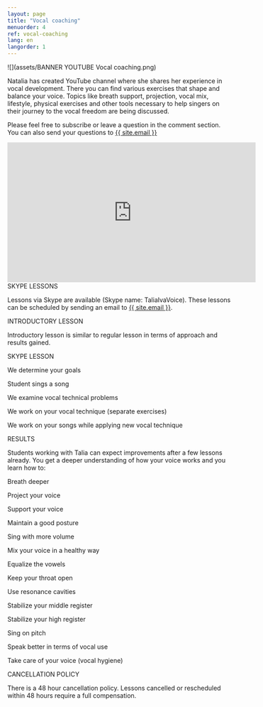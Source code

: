 ```yaml
---
layout: page
title: "Vocal coaching"
menuorder: 4
ref: vocal-coaching
lang: en
langorder: 1
---
```


![](assets/BANNER YOUTUBE Vocal coaching.png)

Natalia has created YouTube channel where she shares her experience in vocal development. There you can find various exercises that shape and balance your voice. Topics like breath support, projection, vocal mix, lifestyle, physical exercises and other tools necessary to help singers on their journey to the vocal freedom are being discussed. 

Please feel free to subscribe or leave a question in the comment section. You can also send your questions to <a href="mailto:{{ site.email }}">{{ site.email }}</a>

<iframe width="560" height="315" src="https://www.youtube.com/embed/bNK8kpnJadM" frameborder="0" allow="autoplay; encrypted-media" allowfullscreen></iframe

SKYPE LESSONS

Lessons via Skype are available (Skype name: TaliaIvaVoice). These lessons can be scheduled by sending an email to <a href="mailto:{{ site.email }}">{{ site.email }}</a>.

INTRODUCTORY LESSON

Introductory lesson is similar to regular lesson in terms of approach and results gained.

SKYPE LESSON

We determine your goals

Student sings a song

We examine vocal technical problems

We work on your vocal technique (separate exercises)

We work on your songs while applying new vocal technique


RESULTS

Students working with Talia can expect improvements after a few lessons already. You get a deeper understanding of how your voice works and you learn how to:

Breath deeper

Project your voice

Support your voice

Maintain a good posture

Sing with more volume

Mix your voice in a healthy way

Equalize the vowels

Keep your throat open

Use resonance cavities

Stabilize your middle register

Stabilize your high register

Sing on pitch

Speak better in terms of vocal use

Take care of your voice (vocal hygiene)


CANCELLATION POLICY

There is a 48 hour cancellation policy. Lessons cancelled or rescheduled within 48 hours require a full compensation.






